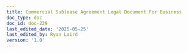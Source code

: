 ```yaml
---
title: Commercial Sublease Agreement Legal Document For Business
doc_type: doc
doc_id: doc-229
last_edited_date: '2025-05-25'
last_edited_by: Ryan Laird
version: '1.0'
---
```



